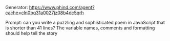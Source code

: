 Generator: https://www.phind.com/agent?cache=cln0bq31a0027jz08b4dc5qrh	

Prompt: can you write a puzzling and sophisticated poem in JavaScript that is shorter than 41 lines?  The variable names, comments and formatting should help tell the story